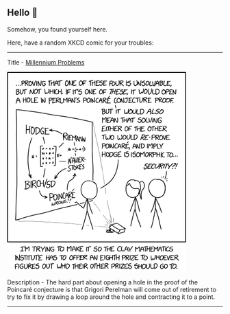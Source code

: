 ## Hello 👀

Somehow, you found yourself here.

Here, have a random XKCD comic for your troubles:

-----------------------------------

Title - [Millennium Problems](https://xkcd.com/2320)

![Millennium Problems](./random_comic.png)

Description - The hard part about opening a hole in the proof of the Poincaré conjecture is that Grigori Perelman will come out of retirement to try to fix it by drawing a loop around the hole and contracting it to a point.

-----------------------------------